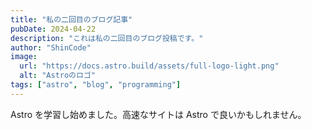 ```yaml
---
title: "私の二回目のブログ記事"
pubDate: 2024-04-22
description: "これは私の二回目のブログ投稿です。"
author: "ShinCode"
image:
  url: "https://docs.astro.build/assets/full-logo-light.png"
  alt: "Astroのロゴ"
tags: ["astro", "blog", "programming"]
---
```


Astro を学習し始めました。高速なサイトは Astro で良いかもしれません。